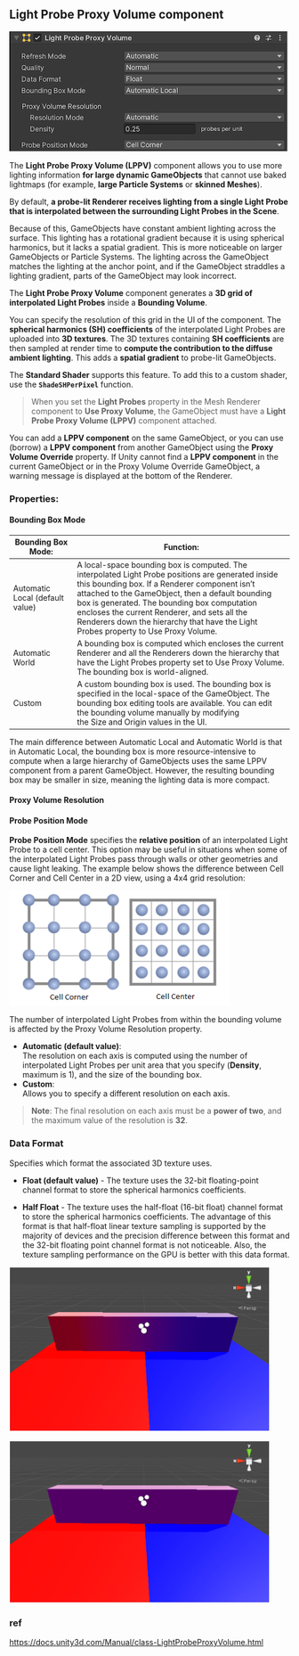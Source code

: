 ## Light Probe Proxy Volume component
![](../img/LPPV.png)

The **Light Probe Proxy Volume (LPPV)** component allows you to use more lighting information **for large dynamic GameObjects** that cannot use baked lightmaps (for example, **large Particle Systems** or **skinned Meshes**).

By default, **a probe-lit Renderer receives lighting from a single Light Probe that is interpolated between the surrounding Light Probes in the Scene**.

Because of this, GameObjects have constant ambient lighting across the surface. This lighting has a rotational gradient because it is using spherical harmonics, but it lacks a spatial gradient. This is more noticeable on larger GameObjects or Particle Systems. The lighting across the GameObject matches the lighting at the anchor point, and if the GameObject straddles a lighting gradient, parts of the GameObject may look incorrect.

The **Light Probe Proxy Volume** component generates a **3D grid of interpolated Light Probes** inside a **Bounding Volume**. 

You can specify the resolution of this grid in the UI of the component. The **spherical harmonics (SH) coefficients** of the interpolated Light Probes are uploaded into **3D textures**. The 3D textures containing **SH coefficients** are then sampled at render time to **compute the contribution to the diffuse ambient lighting**. This adds a **spatial gradient** to probe-lit GameObjects.


The **Standard Shader** supports this feature. To add this to a custom shader, use the **`ShadeSHPerPixel`** function.


 > When you set the **Light Probes** property in the Mesh Renderer component to **Use Proxy Volume**, the GameObject must have a **Light Probe Proxy Volume (LPPV)** component attached.

You can add a **LPPV component** on the same GameObject, or you can use (borrow) a **LPPV component** from another GameObject using the **Proxy Volume Override** property. If Unity cannot find a **LPPV component** in the current GameObject or in the Proxy Volume Override GameObject, a warning message is displayed at the bottom of the Renderer.


### Properties:
#### Bounding Box Mode 
| Bounding Box Mode: | Function: |
| --- | --- |
| Automatic Local (default value) | A local-space bounding box is computed. The interpolated Light Probe positions are generated inside this bounding box. If a Renderer component isn’t attached to the GameObject, then a default bounding box is generated. The bounding box computation encloses the current Renderer, and sets all the Renderers down the hierarchy that have the Light Probes property to Use Proxy Volume. |
| Automatic World | A bounding box is computed which encloses the current Renderer and all the Renderers down the hierarchy that have the Light Probes property set to Use Proxy Volume. The bounding box is world-aligned. |
| Custom | A custom bounding box is used. The bounding box is specified in the local-space of the GameObject. The bounding box editing tools are available. You can edit the bounding volume manually by modifying the Size and Origin values in the UI. |

The main difference between Automatic Local and Automatic World is that in Automatic Local, the bounding box is more resource-intensive to compute when a large hierarchy of GameObjects uses the same LPPV component from a parent GameObject. However, the resulting bounding box may be smaller in size, meaning the lighting data is more compact.


#### Proxy Volume Resolution
#### Probe Position Mode 
**Probe Position Mode** specifies the **relative position** of an interpolated Light Probe to a cell center. This option may be useful in situations when some of the interpolated Light Probes pass through walls or other geometries and cause light leaking. The example below shows the difference between Cell Corner and Cell Center in a 2D view, using a 4x4 grid resolution:

![](../img/LightProbeProxyVolumeWindow4.png)

The number of interpolated Light Probes from within the bounding volume is affected by the Proxy Volume Resolution property.
- **Automatic (default value)**: \
  The resolution on each axis is computed using the number of interpolated Light Probes per unit area that you specify (**Density**, maximum is 1), and the size of the bounding box. 
- **Custom**: \
  Allows you to specify a different resolution on each axis.
  
> **Note**: The final resolution on each axis must be a **power of two**, and the maximum value of the resolution is **32**.

### Data Format 
Specifies which format the associated 3D texture uses.

- **Float (default value)** - The texture uses the 32-bit floating-point channel format to store the spherical harmonics coefficients.

- **Half Float** - The texture uses the half-float (16-bit float) channel format to store the spherical harmonics coefficients. The advantage of this format is that half-float linear texture sampling is supported by the majority of devices and the precision difference between this format and the 32-bit floating point channel format is not noticeable. Also, the texture sampling performance on the GPU is better with this data format.




![](../img/LightProbeProxyVolumeExample1.png)

![](../img/LightProbeProxyVolumeExample2.png)





### ref 
https://docs.unity3d.com/Manual/class-LightProbeProxyVolume.html






